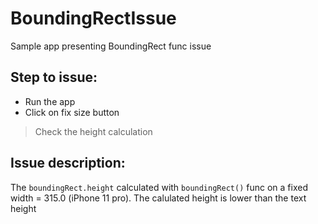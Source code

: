 # BoundingRectIssue
Sample app presenting BoundingRect func issue

## Step to issue:
- Run the app
- Click on fix size button
> Check the height calculation

## Issue description:
The `boundingRect.height` calculated with `boundingRect()` func on a fixed width = 315.0 (iPhone 11 pro).
The calulated height is lower than the text height
